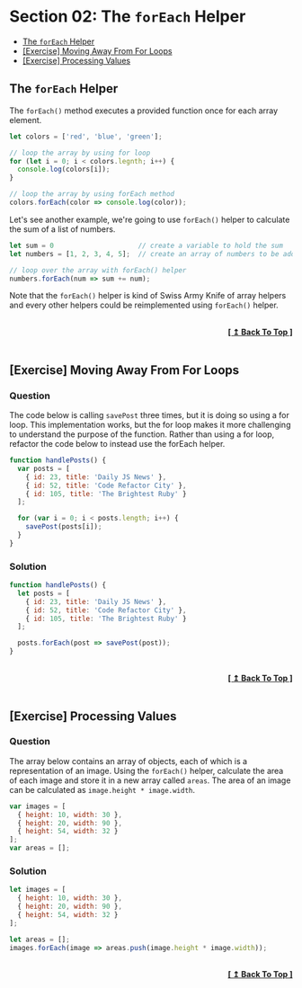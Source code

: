 # Section 02: The `forEach` Helper

- [The `forEach` Helper](#the-foreach-helper)
- [[Exercise] Moving Away From For Loops](#exercise-moving-away-from-for-loops)
- [[Exercise] Processing Values](#exercise-processing-values)

## The `forEach` Helper

The `forEach()` method executes a provided function once for each array element.

```javascript
let colors = ['red', 'blue', 'green'];

// loop the array by using for loop
for (let i = 0; i < colors.legnth; i++) {
  console.log(colors[i]);
}

// loop the array by using forEach method
colors.forEach(color => console.log(color));
```

Let's see another example, we're going to use `forEach()` helper to calculate the sum of a list of numbers.

```javascript
let sum = 0                     // create a variable to hold the sum
let numbers = [1, 2, 3, 4, 5];  // create an array of numbers to be added

// loop over the array with forEach() helper
numbers.forEach(num => sum += num);
```

Note that the `forEach()` helper is kind of Swiss Army Knife of array helpers and every other helpers could be reimplemented using `forEach()` helper.

<br/>
<div align="right">
  <b><a href="#section-02-the-foreach-helper">[ ↥ Back To Top ]</a></b>
</div>
<br/>

## [Exercise] Moving Away From For Loops

### Question

The code below is calling `savePost` three times, but it is doing so using a for loop. This implementation works, but the for loop makes it more challenging to understand the purpose of the function. Rather than using a for loop, refactor the code below to instead use the forEach helper.

```javascript
function handlePosts() {
  var posts = [
    { id: 23, title: 'Daily JS News' },
    { id: 52, title: 'Code Refactor City' },
    { id: 105, title: 'The Brightest Ruby' }
  ];

  for (var i = 0; i < posts.length; i++) {
    savePost(posts[i]);
  }
}
```

### Solution

```javascript
function handlePosts() {
  let posts = [
    { id: 23, title: 'Daily JS News' },
    { id: 52, title: 'Code Refactor City' },
    { id: 105, title: 'The Brightest Ruby' }
  ];

  posts.forEach(post => savePost(post));
}
```

<br/>
<div align="right">
  <b><a href="#section-02-the-foreach-helper">[ ↥ Back To Top ]</a></b>
</div>
<br/>

## [Exercise] Processing Values

### Question

The array below contains an array of objects, each of which is a representation of an image. Using the `forEach()` helper, calculate the area of each image and store it in a new array called `areas`. The area of an image can be calculated as `image.height * image.width`.

```javascript
var images = [
  { height: 10, width: 30 },
  { height: 20, width: 90 },
  { height: 54, width: 32 }
];
var areas = [];
```

### Solution

```javascript
let images = [
  { height: 10, width: 30 },
  { height: 20, width: 90 },
  { height: 54, width: 32 }
];

let areas = [];
images.forEach(image => areas.push(image.height * image.width));
```

<br/>
<div align="right">
  <b><a href="#section-02-the-foreach-helper">[ ↥ Back To Top ]</a></b>
</div>
<br/>